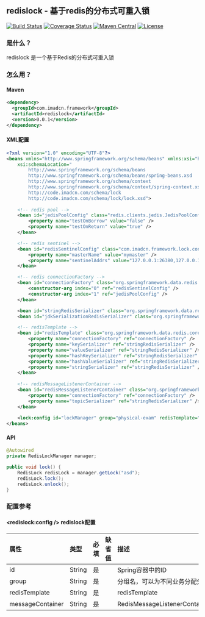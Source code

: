 ## redislock - 基于redis的分布式可重入锁

[![Build Status](https://travis-ci.org/imadcn/redislock.svg?branch=master)](https://travis-ci.org/imadcn/redislock)
[![Coverage Status](https://coveralls.io/repos/github/imadcn/redislock/badge.svg?branch=master)](https://coveralls.io/github/imadcn/redislock?branch=master)
[![Maven Central](https://maven-badges.herokuapp.com/maven-central/com.imadcn.framework/redislock/badge.svg)](https://maven-badges.herokuapp.com/maven-central/com.imadcn.framework/redislock)
[![License](https://img.shields.io/badge/license-Apache%202-4EB1BA.svg)](https://www.apache.org/licenses/LICENSE-2.0.html)

### 是什么？
redislock 是一个基于Redis的分布式可重入锁

### 怎么用？
#### Maven

```xml
<dependency>
  <groupId>com.imadcn.framework</groupId>
  <artifactId>redislock</artifactId>
  <version>0.0.1</version>
</dependency>
```

#### XML配置 

```xml
<?xml version="1.0" encoding="UTF-8"?>
<beans xmlns="http://www.springframework.org/schema/beans" xmlns:xsi="http://www.w3.org/2001/XMLSchema-instance" xmlns:context="http://www.springframework.org/schema/context" xmlns:p="http://www.springframework.org/schema/p" xmlns:lock="http://code.imadcn.com/schema/lock"
	xsi:schemaLocation="
		http://www.springframework.org/schema/beans 
		http://www.springframework.org/schema/beans/spring-beans.xsd
		http://www.springframework.org/schema/context 
		http://www.springframework.org/schema/context/spring-context.xsd
		http://code.imadcn.com/schema/lock
		http://code.imadcn.com/schema/lock/lock.xsd">
		
	<!-- redis pool -->
	<bean id="jedisPoolConfig" class="redis.clients.jedis.JedisPoolConfig">
		<property name="testOnBorrow" value="false" />
		<property name="testOnReturn" value="true" />
	</bean>

	<!-- redis sentinel -->
	<bean id="redisSentinelConfig" class="com.imadcn.framework.lock.config.RedisSentinelConfig">
		<property name="masterName" value="mymaster" />
		<property name="sentinelAddrs" value="127.0.0.1:26380,127.0.0.1:26381,127.0.0.1:26382" />
	</bean>

	<!-- redis connectionFactory -->
	<bean id="connectionFactory" class="org.springframework.data.redis.connection.jedis.JedisConnectionFactory" destroy-method="destroy">
		<constructor-arg index="0" ref="redisSentinelConfig" />
		<constructor-arg index="1" ref="jedisPoolConfig" />
	</bean>

	<bean id="stringRedisSerializer" class="org.springframework.data.redis.serializer.StringRedisSerializer" />
	<bean id="jdkSerializationRedisSerializer" class="org.springframework.data.redis.serializer.JdkSerializationRedisSerializer" />

	<!-- redisTemplate -->
	<bean id="redisTemplate" class="org.springframework.data.redis.core.RedisTemplate">
		<property name="connectionFactory" ref="connectionFactory" />
		<property name="keySerializer" ref="stringRedisSerializer" />
		<property name="valueSerializer" ref="stringRedisSerializer" />
		<property name="hashKeySerializer" ref="stringRedisSerializer" />
		<property name="hashValueSerializer" ref="stringRedisSerializer" />
		<property name="stringSerializer" ref="stringRedisSerializer" />
	</bean>
	
	<!-- redisMessageListenerContainer -->
	<bean id="redisMessageListenerContainer" class="org.springframework.data.redis.listener.RedisMessageListenerContainer">
		<property name="connectionFactory" ref="connectionFactory" />
		<property name="topicSerializer" ref="stringRedisSerializer" />
	</bean>
	
	<lock:config id="lockManager" group="physical-exam" redisTemplate="redisTemplate" messageContainer="redisMessageListenerContainer"/>
</beans>

```

#### API

```java
@Autowired
private RedisLockManager manager;

public void lock() {
	RedisLock redisLock = manager.getLock("asd");
	redisLock.lock();
	redisLock.unlock();
} 

```

### 配置参考
#### <redislock:config /> redislock配置

|属性|类型|必填|缺省值|描述|
|:------|:------|:------|:------|:------|
|id|String|是| |Spring容器中的ID|
|group|String|是| |分组名，可以为不同业务分配分组|
|redisTemplate|String|是| |redisTemplate|
|messageContainer|String|是| |RedisMessageListenerContainer|
